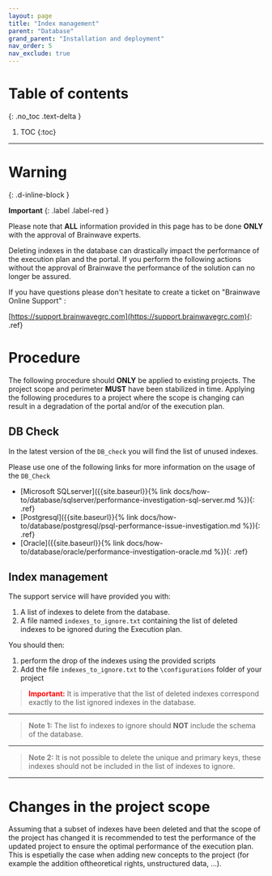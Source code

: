 ```yaml
---
layout: page
title: "Index management"
parent: "Database"
grand_parent: "Installation and deployment"
nav_order: 5
nav_exclude: true
---
```


# Table of contents
{: .no_toc .text-delta }

1. TOC
{:toc}
---

# Warning
{: .d-inline-block }

**Important**
{: .label .label-red }

Please note that **ALL** information provided in this page has to be done **ONLY** with the approval of Brainwave experts.  

Deleting indexes in the database can drastically impact the performance of the execution plan and the portal. If you perform the following actions without the approval of Brainwave the performance of the solution can no longer be assured.   

If you have questions please don't hesitate to create a ticket on "Brainwave Online Support" :

[https://support.brainwavegrc.com](https://support.brainwavegrc.com){: .ref}

# Procedure

The following procedure should **ONLY** be applied to existing projects. The project scope and perimeter **MUST** have been stabilized in time. Applying the following procedures to a project where the scope is changing can result in a degradation of the portal and/or of the execution plan.  

## DB Check

In the latest version of the `DB_check` you will find the list of unused indexes.  

Please use one of the following links for more information on the usage of the `DB_Check`

- [Microsoft SQLserver]({{site.baseurl}}{% link docs/how-to/database/sqlserver/performance-investigation-sql-server.md %}){: .ref}  
- [Postgresql]({{site.baseurl}}{% link docs/how-to/database/postgresql/psql-performance-issue-investigation.md %}){: .ref}  
- [Oracle]({{site.baseurl}}{% link docs/how-to/database/oracle/performance-investigation-oracle.md %}){: .ref}  

## Index management

The support service will have provided you with:
1. A list of indexes to delete from the database.
2. A file named `indexes_to_ignore.txt` containing the list of deleted indexes to be ignored during the Execution plan.  

You should then:
1. perform the drop of the indexes using the provided scripts  
2. Add the file `indexes_to_ignore.txt` to the `\configurations` folder of your project  

> <span style="color:red">**Important:**</span> It is imperative that the list of deleted indexes correspond exactly to the list ignored indexes in the database.  

---

> <span style="color:gray">**Note 1:**</span> The list fo indexes to ignore should **NOT** include the schema of the database.  

---

> <span style="color:gray">**Note 2:**</span> It is not possible to delete the unique and primary keys, these indexes should not be included in the list of indexes to ignore.  

---

# Changes in the project scope

Assuming that a subset of indexes have been deleted and that the scope of the project has changed it is recommended to test the performance of the updated project to ensure the optimal performance of the execution plan. This is espetially the case when adding new concepts to the project (for example the addition oftheoretical rights, unstructured data, ...).  



